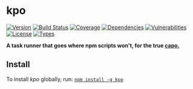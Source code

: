 # kpo

[![Version](https://img.shields.io/npm/v/kpo.svg)](https://www.npmjs.com/package/kpo)
[![Build Status](https://img.shields.io/travis/rafamel/kpo.svg)](https://travis-ci.org/rafamel/kpo)
[![Coverage](https://img.shields.io/coveralls/rafamel/kpo.svg)](https://coveralls.io/github/rafamel/kpo)
[![Dependencies](https://img.shields.io/david/rafamel/kpo.svg)](https://david-dm.org/rafamel/kpo)
[![Vulnerabilities](https://img.shields.io/snyk/vulnerabilities/npm/kpo.svg)](https://snyk.io/test/npm/kpo)
[![License](https://img.shields.io/github/license/rafamel/kpo.svg)](https://github.com/rafamel/kpo/blob/master/LICENSE)
[![Types](https://img.shields.io/npm/types/kpo.svg)](https://www.npmjs.com/package/kpo)

<!-- markdownlint-disable MD036 -->
**A task runner that goes where npm scripts won't, for the true [capo.](https://en.wiktionary.org/wiki/capo#Etymology_2)**
<!-- markdownlint-enable MD036 -->

## Install

To install *kpo* globally, run: [`npm install -g kpo`](https://www.npmjs.com/package/kpo)
